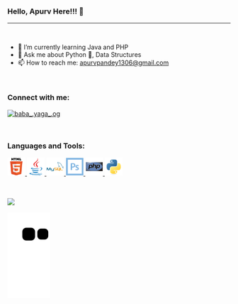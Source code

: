 ### Hello, Apurv Here!!! 👋

<hr>
<br>

- 🌱 I’m currently learning Java and PHP
- 💬 Ask me about Python 🐍, Data Structures 
- 📫 How to reach me: apurvpandey1306@gmail.com

<br>
<h3 align="left">Connect with me:</h3>
<p align="left">
<a href="https://instagram.com/baba_.yaga_.og" target="blank"><img align="center" src="https://raw.githubusercontent.com/rahuldkjain/github-profile-readme-generator/master/src/images/icons/Social/instagram.svg" alt="baba_.yaga_.og" height="30" width="40" /></a>
</p>

<br>

<h3 align="left">Languages and Tools:</h3>
<p align="left"> <a href="https://www.w3.org/html/" target="_blank" rel="noreferrer"> <img src="https://raw.githubusercontent.com/devicons/devicon/master/icons/html5/html5-original-wordmark.svg" alt="html5" width="40" height="40"/> </a> <a href="https://www.java.com" target="_blank" rel="noreferrer"> <img src="https://raw.githubusercontent.com/devicons/devicon/master/icons/java/java-original.svg" alt="java" width="40" height="40"/> </a> <a href="https://www.mysql.com/" target="_blank" rel="noreferrer"> <img src="https://raw.githubusercontent.com/devicons/devicon/master/icons/mysql/mysql-original-wordmark.svg" alt="mysql" width="40" height="40"/> </a> <a href="https://www.photoshop.com/en" target="_blank" rel="noreferrer"> <img src="https://raw.githubusercontent.com/devicons/devicon/master/icons/photoshop/photoshop-line.svg" alt="photoshop" width="40" height="40"/> </a> <a href="https://www.php.net" target="_blank" rel="noreferrer"> <img src="https://raw.githubusercontent.com/devicons/devicon/master/icons/php/php-original.svg" alt="php" width="40" height="40"/> </a> <a href="https://www.python.org" target="_blank" rel="noreferrer"> <img src="https://raw.githubusercontent.com/devicons/devicon/master/icons/python/python-original.svg" alt="python" width="40" height="40"/> </a> </p>
<br>
<br>

<img src= "https://github-readme-stats.vercel.app/api?username=ApurvP13&&show_icons=true&title_color=38761d&icon_color=85e86f&text_color=38761d&bg_color=ffbd35">

<br>

![snake gif](https://github.com/ApurvP13/ApurvP13/blob/output/github-contribution-grid-snake.svg)


